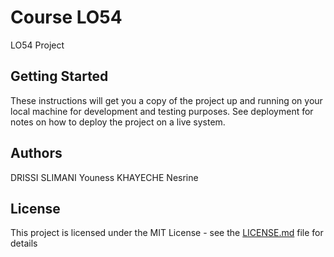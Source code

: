# Course LO54

LO54 Project

## Getting Started

These instructions will get you a copy of the project up and running on your local machine for development and testing purposes. See deployment for notes on how to deploy the project on a live system.

## Authors

DRISSI SLIMANI Youness
KHAYECHE Nesrine


## License

This project is licensed under the MIT License - see the [LICENSE.md](LICENSE.md) file for details



